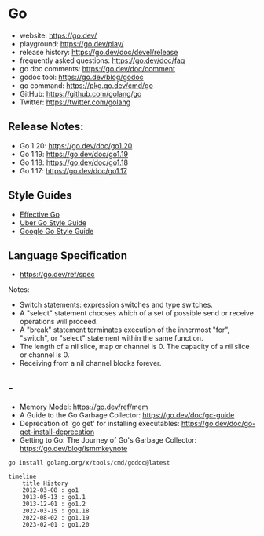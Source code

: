 # Go

- website: https://go.dev/
- playground: https://go.dev/play/
- release history: https://go.dev/doc/devel/release
- frequently asked questions: https://go.dev/doc/faq
- go doc comments: https://go.dev/doc/comment
- godoc tool: https://go.dev/blog/godoc
- go command: https://pkg.go.dev/cmd/go
- GitHub: https://github.com/golang/go
- Twitter: https://twitter.com/golang

## Release Notes:

- Go 1.20: https://go.dev/doc/go1.20
- Go 1.19: https://go.dev/doc/go1.19
- Go 1.18: https://go.dev/doc/go1.18
- Go 1.17: https://go.dev/doc/go1.17

## Style Guides

- [Effective Go](https://go.dev/doc/effective_go)
- [Uber Go Style Guide](https://github.com/uber-go/guide)
- [Google Go Style Guide](https://google.github.io/styleguide/go/)

## Language Specification

- https://go.dev/ref/spec

Notes:

- Switch statements: expression switches and type switches.
- A "select" statement chooses which of a set of possible send or receive operations will proceed.
- A "break" statement terminates execution of the innermost "for", "switch", or "select" statement within the same function.
- The length of a nil slice, map or channel is 0. The capacity of a nil slice or channel is 0.
- Receiving from a nil channel blocks forever.

## -
- Memory Model: https://go.dev/ref/mem
- A Guide to the Go Garbage Collector: https://go.dev/doc/gc-guide
- Deprecation of 'go get' for installing executables: https://go.dev/doc/go-get-install-deprecation
- Getting to Go: The Journey of Go's Garbage Collector: https://go.dev/blog/ismmkeynote

```shell
go install golang.org/x/tools/cmd/godoc@latest
```

```mermaid
timeline
    title History
    2012-03-08 : go1
    2013-05-13 : go1.1
    2013-12-01 : go1.2
    2022-03-15 : go1.18
    2022-08-02 : go1.19
    2023-02-01 : go1.20
```
